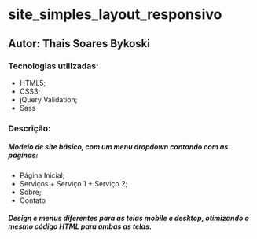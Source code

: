 # site_simples_layout_responsivo

## Autor: Thais Soares Bykoski

### Tecnologias utilizadas:
- HTML5;
- CSS3;
- jQuery Validation;
- Sass

### Descrição:

##### Modelo de site básico, com um menu dropdown contando com as páginas:
* Página Inicial;
* Serviços + Serviço 1 + Serviço 2;
* Sobre;
* Contato

##### Design e menus diferentes para as telas mobile e desktop, otimizando o mesmo código HTML para ambas as telas.

